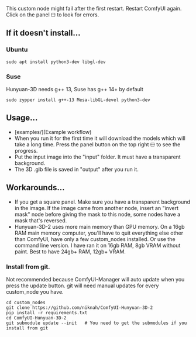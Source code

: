 
This custom node might fail after the first restart.  Restart ComfyUI again.  Click on the panel ~~☐~~ to look for errors.


## If it doesn't install...

### Ubuntu 

`sudo apt install python3-dev libgl-dev`

### Suse

Hunyuan-3D needs g++ 13, Suse has g++ 14+ by default

`sudo zypper install g++-13 Mesa-libGL-devel python3-dev`

## Usage...

* [examples/](Example workflow)
* When you run it for the first time it will download the models which will take a long time.  Press the panel button on the top right ~~☐~~ to see the progress.
* Put the input image into the "input" folder.  It must have a transparent background.
* The 3D .glb file is saved in "output" after you run it.

## Workarounds...

* If you get a square panel.  Make sure you have a transparent background in the image.  If the image came from another node, insert an "invert mask" node before giving the mask to this node, some nodes have a mask that's reversed.
* Hunyuan-3D-2 uses more main memory than GPU memory.  On a 16gb RAM main memory computer, you'll have to quit everything else other than ComfyUI, have only a few custom\_nodes installed.  Or use the command line version.  I have ran it on 16gb RAM, 8gb VRAM without paint.  Best to have 24gb+ RAM, 12gb+ VRAM.


### Install from git.  

Not recommended because ComfyUI-Manager will auto update when you press the update button. git will need manual updates for every custom\_node you have.

```
cd custom_nodes
git clone https://github.com/niknah/ComfyUI-Hunyuan-3D-2
pip install -r requirements.txt
cd ComfyUI-Hunyuan-3D-2
git submodule update --init   # You need to get the submodules if you install from git
```
